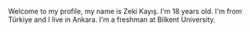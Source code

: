 Welcome to my profile, my name is Zeki Kayış. I'm 18 years old. I'm from Türkiye and I live in Ankara. I'm a freshman at Bilkent University.
